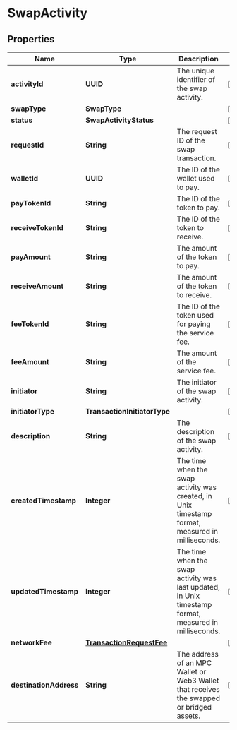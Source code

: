 

# SwapActivity


## Properties

| Name | Type | Description | Notes |
|------------ | ------------- | ------------- | -------------|
|**activityId** | **UUID** | The unique identifier of the swap activity. |  [optional] |
|**swapType** | **SwapType** |  |  [optional] |
|**status** | **SwapActivityStatus** |  |  [optional] |
|**requestId** | **String** | The request ID of the swap transaction. |  [optional] |
|**walletId** | **UUID** | The ID of the wallet used to pay. |  [optional] |
|**payTokenId** | **String** | The ID of the token to pay. |  [optional] |
|**receiveTokenId** | **String** | The ID of the token to receive. |  [optional] |
|**payAmount** | **String** | The amount of the token to pay. |  [optional] |
|**receiveAmount** | **String** | The amount of the token to receive. |  [optional] |
|**feeTokenId** | **String** | The ID of the token used for paying the service fee. |  [optional] |
|**feeAmount** | **String** | The amount of the service fee. |  [optional] |
|**initiator** | **String** | The initiator of the swap activity. |  [optional] |
|**initiatorType** | **TransactionInitiatorType** |  |  [optional] |
|**description** | **String** | The description of the swap activity. |  [optional] |
|**createdTimestamp** | **Integer** | The time when the swap activity was created, in Unix timestamp format, measured in milliseconds. |  [optional] |
|**updatedTimestamp** | **Integer** | The time when the swap activity was last updated, in Unix timestamp format, measured in milliseconds. |  [optional] |
|**networkFee** | [**TransactionRequestFee**](TransactionRequestFee.md) |  |  [optional] |
|**destinationAddress** | **String** | The address of an MPC Wallet or Web3 Wallet that receives the swapped or bridged assets. |  [optional] |



